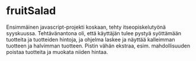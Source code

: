 # fruitSalad

Ensimmäinen javascript-projekti koskaan, tehty itseopiskelutyönä syyskuussa. Tehtävänantona oli, että käyttäjän tulee pystyä syöttämään tuotteita ja tuotteiden hintoja, ja ohjelma laskee ja näyttää kalleimman tuotteen ja halvimman tuotteen. Pistin vähän ekstraa, esim. mahdollisuuden poistaa tuotteita ja muokata niiden hintaa.
